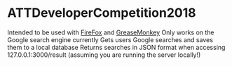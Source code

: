 # ATTDeveloperCompetition2018

Intended to be used with [FireFox](https://www.mozilla.org/en-US/firefox/new/) and [GreaseMonkey](https://addons.mozilla.org/en-US/firefox/addon/greasemonkey/)
Only works on the Google search engine currently
Gets users Google searches and saves them to a local database
Returns searches in JSON format when accessing 127.0.0.1:3000/result (assuming you are running the server locally!)
